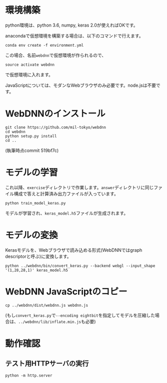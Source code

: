 # 環境構築
python環境は、python 3.6, numpy, keras 2.0が使えればOKです。

anacondaで仮想環境を構築する場合は、以下のコマンドで行えます。

```
conda env create -f environment.yml
```

この場合、名前`webdnn`で仮想環境が作られるので、

```
source activate webdnn
```

で仮想環境に入れます。

JavaScriptについては、モダンなWebブラウザのみ必要です。node.jsは不要です。

# WebDNNのインストール
```
git clone https://github.com/mil-tokyo/webdnn
cd webdnn
python setup.py install
cd ..
```

(執筆時点commit 519bf7c)

# モデルの学習
これ以降、`exercise`ディレクトリで作業します。`answer`ディレクトリに同じファイル構成で答えと計算済み出力ファイルが入っています。

```
python train_model_keras.py
```

モデルが学習され、`keras_model.h5`ファイルが生成されます。

# モデルの変換
Kerasモデルを、Webブラウザで読み込める形式(WebDNNではgraph descriptorと呼ぶ)に変換します。

```
python ../webdnn/bin/convert_keras.py --backend webgl --input_shape '(1,28,28,1)' keras_model.h5
```

# WebDNN JavaScriptのコピー
```
cp ../webdnn/dist/webdnn.js webdnn.js
```

(もし`convert_keras.py`で`--encoding eightbit`を指定してモデルを圧縮した場合は、`../webdnn/lib/inflate.min.js`も必要)

# 動作確認
## テスト用HTTPサーバの実行
```
python -m http.server
```

